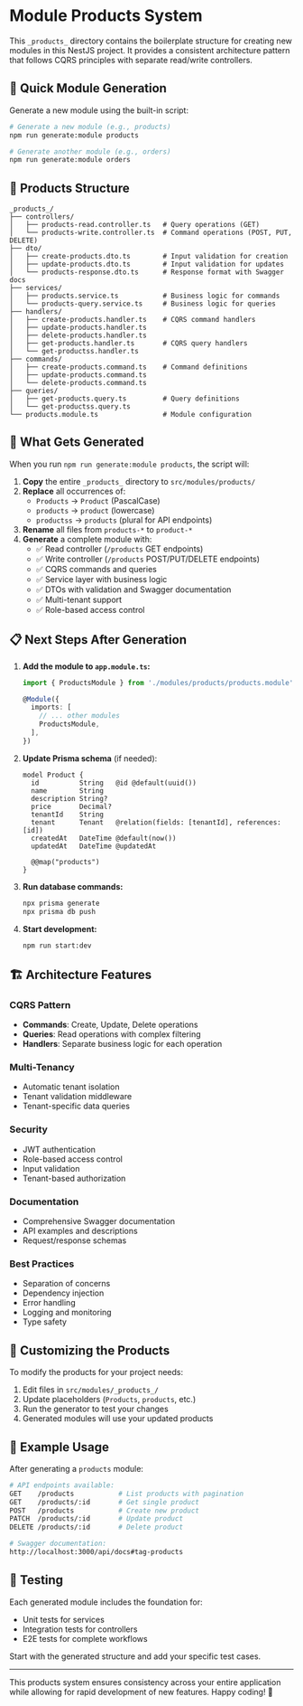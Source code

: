 # Module Products System

This `_products_` directory contains the boilerplate structure for creating new modules in this NestJS project. It provides a consistent architecture pattern that follows CQRS principles with separate read/write controllers.

## 🚀 Quick Module Generation

Generate a new module using the built-in script:

```bash
# Generate a new module (e.g., products)
npm run generate:module products

# Generate another module (e.g., orders)
npm run generate:module orders
```

## 📁 Products Structure

```
_products_/
├── controllers/
│   ├── products-read.controller.ts   # Query operations (GET)
│   └── products-write.controller.ts  # Command operations (POST, PUT, DELETE)
├── dto/
│   ├── create-products.dto.ts        # Input validation for creation
│   ├── update-products.dto.ts        # Input validation for updates
│   └── products-response.dto.ts      # Response format with Swagger docs
├── services/
│   ├── products.service.ts           # Business logic for commands
│   └── products-query.service.ts     # Business logic for queries
├── handlers/
│   ├── create-products.handler.ts    # CQRS command handlers
│   ├── update-products.handler.ts
│   ├── delete-products.handler.ts
│   ├── get-products.handler.ts       # CQRS query handlers
│   └── get-productss.handler.ts
├── commands/
│   ├── create-products.command.ts    # Command definitions
│   ├── update-products.command.ts
│   └── delete-products.command.ts
├── queries/
│   ├── get-products.query.ts         # Query definitions
│   └── get-productss.query.ts
└── products.module.ts                # Module configuration
```

## 🔧 What Gets Generated

When you run `npm run generate:module products`, the script will:

1. **Copy** the entire `_products_` directory to `src/modules/products/`
2. **Replace** all occurrences of:
   - `Products` → `Product` (PascalCase)
   - `products` → `product` (lowercase)
   - `productss` → `products` (plural for API endpoints)
3. **Rename** all files from `products-*` to `product-*`
4. **Generate** a complete module with:
   - ✅ Read controller (`/products` GET endpoints)
   - ✅ Write controller (`/products` POST/PUT/DELETE endpoints)
   - ✅ CQRS commands and queries
   - ✅ Service layer with business logic
   - ✅ DTOs with validation and Swagger documentation
   - ✅ Multi-tenant support
   - ✅ Role-based access control

## 📋 Next Steps After Generation

1. **Add the module to `app.module.ts`:**
   ```typescript
   import { ProductsModule } from './modules/products/products.module';
   
   @Module({
     imports: [
       // ... other modules
       ProductsModule,
     ],
   })
   ```

2. **Update Prisma schema** (if needed):
   ```prisma
   model Product {
     id          String   @id @default(uuid())
     name        String
     description String?
     price       Decimal?
     tenantId    String
     tenant      Tenant   @relation(fields: [tenantId], references: [id])
     createdAt   DateTime @default(now())
     updatedAt   DateTime @updatedAt
     
     @@map("products")
   }
   ```

3. **Run database commands:**
   ```bash
   npx prisma generate
   npx prisma db push
   ```

4. **Start development:**
   ```bash
   npm run start:dev
   ```

## 🏗️ Architecture Features

### CQRS Pattern
- **Commands**: Create, Update, Delete operations
- **Queries**: Read operations with complex filtering
- **Handlers**: Separate business logic for each operation

### Multi-Tenancy
- Automatic tenant isolation
- Tenant validation middleware
- Tenant-specific data queries

### Security
- JWT authentication
- Role-based access control
- Input validation
- Tenant-based authorization

### Documentation
- Comprehensive Swagger documentation
- API examples and descriptions
- Request/response schemas

### Best Practices
- Separation of concerns
- Dependency injection
- Error handling
- Logging and monitoring
- Type safety

## 🔄 Customizing the Products

To modify the products for your project needs:

1. Edit files in `src/modules/_products_/`
2. Update placeholders (`Products`, `products`, etc.)
3. Run the generator to test your changes
4. Generated modules will use your updated products

## 🎯 Example Usage

After generating a `products` module:

```bash
# API endpoints available:
GET    /products           # List products with pagination
GET    /products/:id       # Get single product
POST   /products           # Create new product
PATCH  /products/:id       # Update product
DELETE /products/:id       # Delete product

# Swagger documentation:
http://localhost:3000/api/docs#tag-products
```

## 🧪 Testing

Each generated module includes the foundation for:
- Unit tests for services
- Integration tests for controllers
- E2E tests for complete workflows

Start with the generated structure and add your specific test cases.

---

This products system ensures consistency across your entire application while allowing for rapid development of new features. Happy coding! 🚀